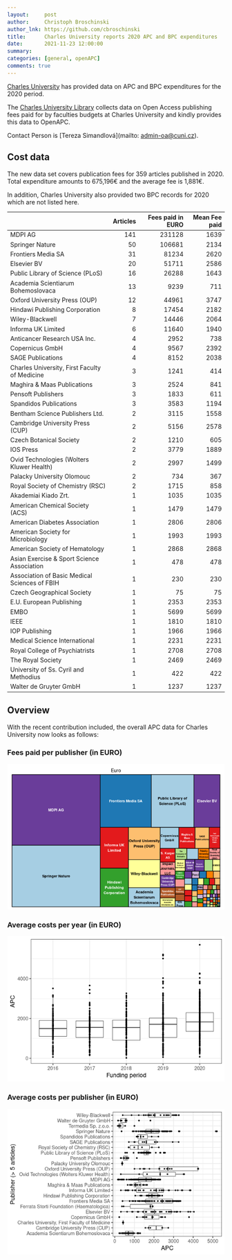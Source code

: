 ```yaml
---
layout:     post
author:     Christoph Broschinski
author_lnk: https://github.com/cbroschinski
title:      Charles University reports 2020 APC and BPC expenditures
date:       2021-11-23 12:00:00
summary:    
categories: [general, openAPC]
comments: true
---
```





[Charles University](https://cuni.cz/UKEN-1.html) has provided data on APC and BPC expenditures for the 2020 period.

The [Charles University Library](https://cuni.cz/UKEN-219.html) collects data on Open Access publishing fees paid for by faculties budgets at Charles University and kindly provides this data to OpenAPC.

Contact Person is [Tereza Simandlová](mailto: admin-oa@cuni.cz).

## Cost data



The new data set covers publication fees for 359 articles published in 2020. Total expenditure amounts to 675,196€ and the average fee is 1,881€.

In addition, Charles University also provided two BPC records for 2020 which are not listed here.


|                                              | Articles| Fees paid in EURO| Mean Fee paid|
|:---------------------------------------------|--------:|-----------------:|-------------:|
|MDPI AG                                       |      141|            231128|          1639|
|Springer Nature                               |       50|            106681|          2134|
|Frontiers Media SA                            |       31|             81234|          2620|
|Elsevier BV                                   |       20|             51711|          2586|
|Public Library of Science (PLoS)              |       16|             26288|          1643|
|Academia Scientiarum Bohemoslovaca            |       13|              9239|           711|
|Oxford University Press (OUP)                 |       12|             44961|          3747|
|Hindawi Publishing Corporation                |        8|             17454|          2182|
|Wiley-Blackwell                               |        7|             14446|          2064|
|Informa UK Limited                            |        6|             11640|          1940|
|Anticancer Research USA Inc.                  |        4|              2952|           738|
|Copernicus GmbH                               |        4|              9567|          2392|
|SAGE Publications                             |        4|              8152|          2038|
|Charles University, First Faculty of Medicine |        3|              1241|           414|
|Maghira & Maas Publications                   |        3|              2524|           841|
|Pensoft Publishers                            |        3|              1833|           611|
|Spandidos Publications                        |        3|              3583|          1194|
|Bentham Science Publishers Ltd.               |        2|              3115|          1558|
|Cambridge University Press (CUP)              |        2|              5156|          2578|
|Czech Botanical Society                       |        2|              1210|           605|
|IOS Press                                     |        2|              3779|          1889|
|Ovid Technologies (Wolters Kluwer Health)     |        2|              2997|          1499|
|Palacky University Olomouc                    |        2|               734|           367|
|Royal Society of Chemistry (RSC)              |        2|              1715|           858|
|Akademiai Kiado Zrt.                          |        1|              1035|          1035|
|American Chemical Society (ACS)               |        1|              1479|          1479|
|American Diabetes Association                 |        1|              2806|          2806|
|American Society for Microbiology             |        1|              1993|          1993|
|American Society of Hematology                |        1|              2868|          2868|
|Asian Exercise & Sport Science Association    |        1|               478|           478|
|Association of Basic Medical Sciences of FBIH |        1|               230|           230|
|Czech Geographical Society                    |        1|                75|            75|
|E.U. European Publishing                      |        1|              2353|          2353|
|EMBO                                          |        1|              5699|          5699|
|IEEE                                          |        1|              1810|          1810|
|IOP Publishing                                |        1|              1966|          1966|
|Medical Science International                 |        1|              2231|          2231|
|Royal College of Psychiatrists                |        1|              2708|          2708|
|The Royal Society                             |        1|              2469|          2469|
|University of Ss. Cyril and Methodius         |        1|               422|           422|
|Walter de Gruyter GmbH                        |        1|              1237|          1237|

## Overview

With the recent contribution included, the overall APC data for Charles University now looks as follows: 

### Fees paid per publisher (in EURO)

![plot of chunk tree_charles_2021_11_23_full](/figure/tree_charles_2021_11_23_full-1.png)

###  Average costs per year (in EURO)

![plot of chunk box_charles_2021_11_23_year_full](/figure/box_charles_2021_11_23_year_full-1.png)

###  Average costs per publisher (in EURO)

![plot of chunk box_charles_2021_11_23_publisher_full](/figure/box_charles_2021_11_23_publisher_full-1.png)
